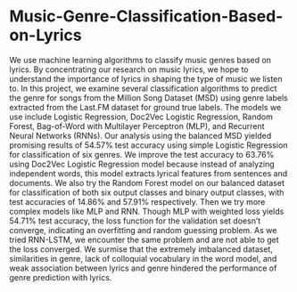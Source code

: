 # Music-Genre-Classification-Based-on-Lyrics
We use machine learning algorithms to classify music genres based on lyrics. By concentrating our research on music lyrics, we hope to understand the importance of lyrics in shaping the type of music we listen to. In this project, we examine several classification algorithms to predict the genre for songs from the Million Song Dataset (MSD) using genre labels extracted from the Last.FM dataset for ground true labels. The models we use include Logistic Regression, Doc2Vec Logistic Regression, Random Forest, Bag-of-Word with Multilayer Perceptron (MLP), and Recurrent Neural Networks (RNNs). Our analysis using the balanced MSD yielded promising results of 54.57\% test accuracy using simple Logistic Regression for classification of six genres. We improve the test accuracy to 63.76\% using Doc2Vec Logistic Regression model because instead of analyzing independent words, this model extracts lyrical features from sentences and documents. We also try the Random Forest model on our balanced dataset for classification of both six output classes and binary output classes, with test accuracies of 14.86\% and 57.91\% respectively. Then we try more complex models like MLP and RNN. Though MLP with weighted loss yields 54.71\% test accuracy, the loss function for the validation set doesn’t converge, indicating an overfitting and random guessing problem. As we tried RNN-LSTM, we encounter the same problem and are not able to get the loss converged. We surmise that the extremely imbalanced dataset, similarities in genre, lack of colloquial vocabulary in the word model, and weak association between lyrics and genre hindered the performance of genre prediction with lyrics.
